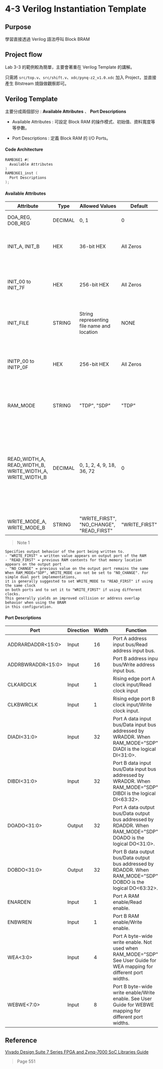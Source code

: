 4-3 Verilog Instantiation Template
===

## Purpose

學習直接透過 Verilog 語法呼叫 Block BRAM

## Project flow

Lab 3-3 的範例較為簡單，主要會著重在 Verilog Template 的講解。

只需將 `src/top.v`、`src/shift.v`、`xdc/pynq-z2_v1.0.xdc` 加入 Project，並直接產生 Bitstream 燒錄做觀察即可。

## Verilog Template

主要分成兩個部分 : **Available Attributes** 、 **Port Descriptions**

- Available Attributes : 可設定 Block RAM 的操作模式、初始值、資料寬度等等參數。

- Port Descriptions : 定義 Block RAM 的 I/O Ports。

#### Code Architecture

```v
RAMB36E1 #(
  Available Attributes
)
RAMB36E1_inst (
  Port Descriptions
);
```

#### Available Attributes

|Attribute  |Type   |Allowed Values |Default  |Description  |
|-----------|-------|---------------|---------|-------------|
|DOA_REG, DOB_REG|DECIMAL|0, 1|0|Output Registers Options. |
|INIT_A, INIT_B|HEX|36-bit HEX|All Zeros|Specifies the initial value on the port output after configuration.|
|INIT_00 to INIT_7F|HEX|256-bit HEX|All Zeros|Allows specification of the initial contents of the 32 Kb data memory array.|
|INIT_FILE|STRING|String representing file name and location|NONE|File name of file used to specify initial RAM contents.|
|INITP_00 to INITP_0F|HEX|256-bit HEX|All Zeros|Allows specification of the initial contents of the 4 Kb parity data memory array.|
|RAM_MODE|STRING|"TDP", "SDP"|"TDP"|Selects simple dual port (SDP) or true dual port (TDP) mode.|
|READ_WIDTH_A, READ_WIDTH_B, WRITE_WIDTH_A, WRITE_WIDTH_B|DECIMAL|0, 1, 2, 4, 9, 18, 36, 72|0|Specifies the desired data width for a read/write on port A/B, including parity bits. This value must be 0 if the port is not used. Otherwise, it should be set to the desired port width.|
|WRITE_MODE_A, WRITE_MODE_B|STRING|"WRITE_FIRST", "NO_CHANGE", "READ_FIRST"|"WRITE_FIRST"|Note 1|

> Note 1
```
Specifies output behavior of the port being written to.
- "WRITE_FIRST" = written value appears on output port of the RAM
- "READ_FIRST" = previous RAM contents for that memory location appears on the output port
- "NO_CHANGE" = previous value on the output port remains the same
When RAM_MODE="SDP", WRITE_MODE can not be set to "NO_CHANGE". For simple dual port implementations,
it is generally suggested to set WRITE_MODE to "READ_FIRST" if using the same clock
on both ports and to set it to "WRITE_FIRST" if using different clocks.
This generally yields an improved collision or address overlap behavior when using the BRAM
in this configuration.
```

#### Port Descriptions

|Port       |Direction   |Width          |Function |
|-----------|-------     |---------------|---------|
|ADDRARDADDR<15:0>|Input|16|Port A address input bus/Read address input bus.|
|ADDRBWRADDR<15:0>|Input|16|Port B address input bus/Write address input bus.|
|CLKARDCLK|Input|1|Rising edge port A clock input/Read clock input|
|CLKBWRCLK|Input|1|Rising edge port B clock input/Write clock input.|
|DIADI<31:0>|Input|32|Port A data input bus/Data input bus addressed by WRADDR. When RAM_MODE="SDP", DIADI is the logical DI<31:0>.|
|DIBDI<31:0>|Input|32|Port B data input bus/Data input bus addressed by WRADDR. When RAM_MODE="SDP", DIBDI is the logical DI<63:32>.|
|DOADO<31:0>|Output|32|Port A data output bus/Data output bus addressed by RDADDR. When RAM_MODE="SDP", DOADO is the logical DO<31:0>.|
|DOBDO<31:0>|Output|32|Port B data output bus/Data output bus addressed by RDADDR. When RAM_MODE="SDP", DOBDO is the logical DO<63:32>.|
|ENARDEN|Input|1|Port A RAM enable/Read enable.|
|ENBWREN|Input|1|Port B RAM enable/Write enable.|
|WEA<3:0>|Input|4|Port A byte-wide write enable. Not used when RAM_MODE="SDP". See User Guide for WEA mapping for different port widths.|
|WEBWE<7:0>|Input|8|Port B byte-wide write enable/Write enable. See User Guide for WEBWE mapping for different port widths.|



## Reference

[Vivado Design Suite 7 Series FPGA and Zynq-7000 SoC Libraries Guide](https://www.xilinx.com/support/documentation/sw_manuals/xilinx2020_2/ug953-vivado-7series-libraries.pdf)

> Page 551
